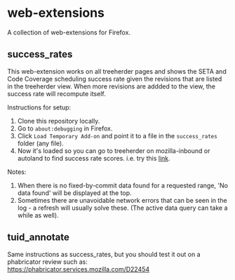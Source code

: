 # web-extensions

A collection of web-extensions for Firefox.

## success_rates

This web-extension works on all treeherder pages and shows the SETA and Code Coverage scheduling success rate given the revisions that are listed in the treeherder view. When more revisions are addded to the view, the success rate will recompute itself.

Instructions for setup: 
1. Clone this repository locally.
2. Go to `about:debugging` in Firefox.
3. Click `Load Temporary Add-on` and point it to a file in the `success_rates` folder (any file).
4. Now it's loaded so you can go to treeherder on mozilla-inbound or autoland to find success rate scores. i.e. try this [link](https://treeherder.mozilla.org/#/jobs?repo=mozilla-inbound&searchStr=decisionkjhk&fromchange=693c18f60a0fc7dcac8f5162de4f248b0570e27e).

Notes:
1. When there is no fixed-by-commit data found for a requested range, 'No data found' will be displayed at the top.
2. Sometimes there are unavoidable network errors that can be seen in the log - a refresh will usually solve these. (The active data query can take a while as well).

## tuid_annotate

Same instructions as success_rates, but you should test it out on a phabricator review such as: https://phabricator.services.mozilla.com/D22454
